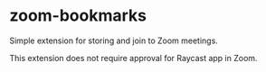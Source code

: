# zoom-bookmarks

Simple extension for storing and join to Zoom meetings.

This extension does not require approval for Raycast app in Zoom.
